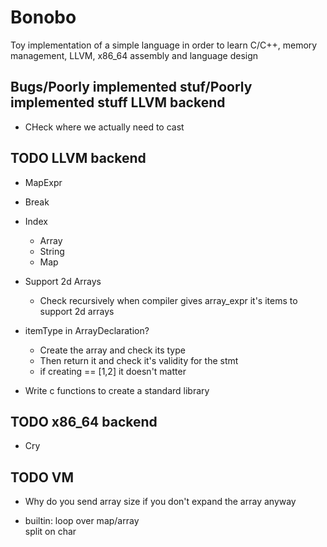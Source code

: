 # Bonobo

Toy implementation of a simple language in order to learn C/C++, memory management, LLVM, x86_64 assembly and language design


## Bugs/Poorly implemented stuf/Poorly implemented stuff  LLVM backend

* CHeck where we actually need to cast


## TODO LLVM backend

* MapExpr

* Break

* Index
    * Array
    * String
    * Map

* Support 2d Arrays
    * Check recursively when compiler gives array_expr it's items to support 2d arrays

* itemType in ArrayDeclaration?
    * Create the array and check its type 
    * Then return it and check it's validity for the stmt
    * if creating == [1,2] it doesn't matter


* Write c functions to create a standard library

## TODO x86_64 backend

* Cry


## TODO VM 

* Why do you send array size if you don't expand the array anyway

* builtin:
    loop over map/array    
    split on char
